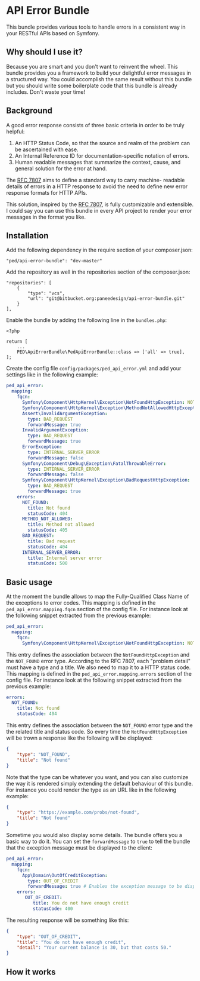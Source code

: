 # API Error Bundle

This bundle provides various tools to handle errors in a consistent way in your RESTful APIs based on Symfony.

## Why should I use it?
Because you are smart and you don't want to reinvent the wheel. This bundle provides you a framework to build your 
delightful error messages in a structured way. You could accomplish the same result without this bundle but
you should write some boilerplate code that this bundle is already includes. Don't waste your time!

## Background 

A good error response consists of three basic criteria in order to be truly helpful:
1. An HTTP Status Code, so that the source and realm of the problem can be ascertained with ease.
2. An Internal Reference ID for documentation-specific notation of errors.
3. Human readable messages that summarize the context, cause, and general solution for the error at hand.

The [RFC 7807](https://tools.ietf.org/html/rfc7807.html) aims to define a standard way to carry machine-
readable details of errors in a HTTP response to avoid the need to
define new error response formats for HTTP APIs.

This solution, inspired by the [RFC 7807](https://tools.ietf.org/html/rfc7807.html), is fully customizable 
and extensible. I could say you can use this bundle in every API project to render your error messages in the format 
you like.

## Installation
Add the following dependency in the require section of your composer.json:
```
"ped/api-error-bundle": "dev-master"
```
Add the repository as well in the repositories section of the composer.json:
```
"repositories": [
	{
  		"type": "vcs",
		"url": "git@bitbucket.org:paneedesign/api-error-bundle.git"
	}
],
```
Enable the bundle by adding the following line in the ```bundles.php```:
```
<?php

return [
    ...
    PED\ApiErrorBundle\PedApiErrorBundle::class => ['all' => true],
];

```



Create the config file ```config/packages/ped_api_error.yml``` and add your settings like in the following example:
```yaml
ped_api_error:
  mapping:
    fqcn:
      Symfony\Component\HttpKernel\Exception\NotFoundHttpException: NOT_FOUND
      Symfony\Component\HttpKernel\Exception\MethodNotAllowedHttpException: METHOD_NOT_ALLOWED
      Assert\InvalidArgumentException:
        type: BAD_REQUEST
        forwardMessage: true
      InvalidArgumentException:
        type: BAD_REQUEST
        forwardMessage: true
      ErrorException:
        type: INTERNAL_SERVER_ERROR
        forwardMessage: false
      Symfony\Component\Debug\Exception\FatalThrowableError:
        type: INTERNAL_SERVER_ERROR
        forwardMessage: false
      Symfony\Component\HttpKernel\Exception\BadRequestHttpException:
        type: BAD_REQUEST
        forwardMessage: true
    errors:
      NOT_FOUND:
        title: Not found
        statusCode: 404
      METHOD_NOT_ALLOWED:
        title: Method not allowed
        statusCode: 405
      BAD_REQUEST:
        title: Bad request
        statusCode: 404
      INTERNAL_SERVER_ERROR:
        title: Internal server error
        statusCode: 500
```
## Basic usage
At the moment the bundle allows to map the Fully-Qualified Class Name of the exceptions to  error codes. 
This mapping is defined in the ```ped_api_error.mapping.fqcn``` section of the config file.
For instance look at the following snippet extracted from the previous example: 
```yaml
ped_api_error:
  mapping:
    fqcn:
      Symfony\Component\HttpKernel\Exception\NotFoundHttpException: NOT_FOUND
```
This entry defines the association between the ```NotFoundHttpException``` and the ```NOT_FOUND``` error type.
According to the RFC 7807, each "problem detail" must have a type and a title. We also need to map it to a HTTP status 
code. This mapping is defined in the ```ped_api_error.mapping.errors``` section of the config file.
For instance look at the following snippet extracted from the previous example: 
```yaml
errors:
  NOT_FOUND:
	title: Not found
	statusCode: 404
```
This entry defines the association between the ```NOT_FOUND``` error type and the the related title and status code.
So every time the ```NotFoundHttpException``` will be trown a response like the following will be displayed:
```json
{
    "type": "NOT_FOUND",
    "title": "Not found"
}
```
Note that the type can be whatever you want, and you can also customize the way it is rendered simply extending the 
default behaviour of this bundle. For instance you could render the type as an URL like in the following example:
```json
{
    "type": "https://example.com/probs/not-found",
    "title": "Not found"
}
```
Sometime you would also display some details. The bundle offers you a basic way to do it. You can set the 
```forwardMessage``` to ```true``` to tell the bundle that the exception message must be displayed to the client:
```yaml
ped_api_error:
  mapping:
    fqcn:
      App\Domain\OutOfCreditException:
        type: OUT_OF_CREDIT
        forwardMessage: true # Enables the exception message to be displayed
    errors:
       OUT_OF_CREDIT:
          title: You do not have enough credit
          statusCode: 400
```
The resulting response will be something like this:
```json
{
    "type": "OUT_OF_CREDIT",
    "title": "You do not have enough credit",
    "detail": "Your current balance is 30, but that costs 50."
}
```

## How it works